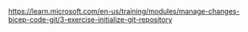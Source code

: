 https://learn.microsoft.com/en-us/training/modules/manage-changes-bicep-code-git/3-exercise-initialize-git-repository